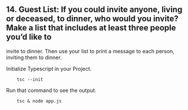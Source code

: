 ## 14. Guest List: If you could invite anyone, living or deceased, to dinner, who would you invite? Make a list that includes at least three people you’d like to
invite to dinner. Then use your list to print a message to each person, inviting them to dinner.

Initialize Typescript in your Project.

        tsc --init

Run that command to see the output.

        tsc & node app.js
